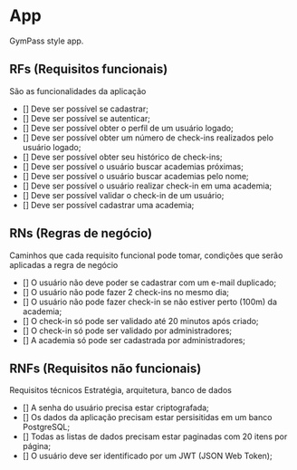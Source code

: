 # App

GymPass style app.

## RFs (Requisitos funcionais)
São as funcionalidades da aplicação

- [] Deve ser possível se cadastrar;
- [] Deve ser possível se autenticar;
- [] Deve ser possível obter o perfil de um usuário logado;
- [] Deve ser possível obter um número de check-ins realizados pelo usuário logado;
- [] Deve ser possível obter seu histórico de check-ins;
- [] Deve ser possível o usuário buscar academias próximas;
- [] Deve ser possível o usuário buscar academias pelo nome;
- [] Deve ser possível o usuário realizar check-in em uma academia;
- [] Deve ser possível validar o check-in de um usuário;
- [] Deve ser possível cadastrar uma academia;




## RNs (Regras de negócio)
Caminhos que cada requisito funcional pode tomar, condições que serão aplicadas
a regra de negócio

- [] O usuário não deve poder se cadastrar com um e-mail duplicado;
- [] O usuário não pode fazer 2 check-ins no mesmo dia;
- [] O usuário não pode fazer check-in se não estiver perto (100m) da academia;
- [] O check-in só pode ser validado até 20 minutos após criado;
- [] O check-in só pode ser validado por administradores;
- [] A academia só pode ser cadastrada por administradores;



## RNFs (Requisitos não funcionais)
Requisitos técnicos
Estratégia, arquitetura, banco de dados

- [] A senha do usuário precisa estar criptografada;
- [] Os dados da aplicação precisam estar persisitidas em um banco PostgreSQL;
- [] Todas as listas de dados precisam estar paginadas com 20 itens por página;
- [] O usuário deve ser identificado por um JWT (JSON Web Token);
